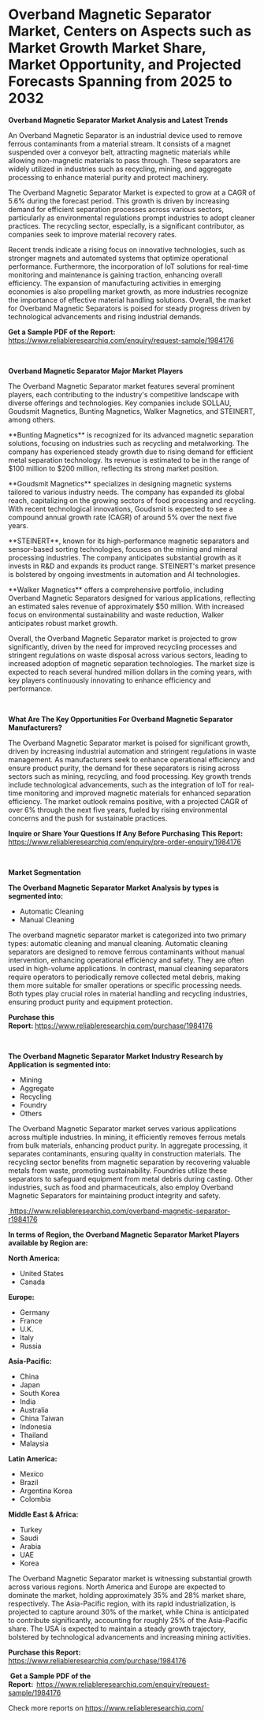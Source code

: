 <p><h1>Overband Magnetic Separator Market, Centers on Aspects such as Market Growth Market Share, Market Opportunity, and Projected Forecasts Spanning from 2025 to 2032</h1></p><p><strong>Overband Magnetic Separator Market Analysis and Latest Trends</strong></p>
<p><p>An Overband Magnetic Separator is an industrial device used to remove ferrous contaminants from a material stream. It consists of a magnet suspended over a conveyor belt, attracting magnetic materials while allowing non-magnetic materials to pass through. These separators are widely utilized in industries such as recycling, mining, and aggregate processing to enhance material purity and protect machinery.</p><p>The Overband Magnetic Separator Market is expected to grow at a CAGR of 5.6% during the forecast period. This growth is driven by increasing demand for efficient separation processes across various sectors, particularly as environmental regulations prompt industries to adopt cleaner practices. The recycling sector, especially, is a significant contributor, as companies seek to improve material recovery rates.</p><p>Recent trends indicate a rising focus on innovative technologies, such as stronger magnets and automated systems that optimize operational performance. Furthermore, the incorporation of IoT solutions for real-time monitoring and maintenance is gaining traction, enhancing overall efficiency. The expansion of manufacturing activities in emerging economies is also propelling market growth, as more industries recognize the importance of effective material handling solutions. Overall, the market for Overband Magnetic Separators is poised for steady progress driven by technological advancements and rising industrial demands.</p></p>
<p><strong>Get a Sample PDF of the Report:&nbsp;</strong> <a href="https://www.reliableresearchiq.com/enquiry/request-sample/1984176?utm_campaign=2459&utm_medium=2&utm_source=Github&utm_content=ia&utm_term=17022025&utm_id=overband-magnetic-separator">https://www.reliableresearchiq.com/enquiry/request-sample/1984176</a></p>
<p>&nbsp;</p>
<p><strong>Overband Magnetic Separator Major Market Players</strong></p>
<p><p>The Overband Magnetic Separator market features several prominent players, each contributing to the industry's competitive landscape with diverse offerings and technologies. Key companies include SOLLAU, Goudsmit Magnetics, Bunting Magnetics, Walker Magnetics, and STEINERT, among others.</p><p>**Bunting Magnetics** is recognized for its advanced magnetic separation solutions, focusing on industries such as recycling and metalworking. The company has experienced steady growth due to rising demand for efficient metal separation technology. Its revenue is estimated to be in the range of $100 million to $200 million, reflecting its strong market position.</p><p>**Goudsmit Magnetics** specializes in designing magnetic systems tailored to various industry needs. The company has expanded its global reach, capitalizing on the growing sectors of food processing and recycling. With recent technological innovations, Goudsmit is expected to see a compound annual growth rate (CAGR) of around 5% over the next five years.</p><p>**STEINERT**, known for its high-performance magnetic separators and sensor-based sorting technologies, focuses on the mining and mineral processing industries. The company anticipates substantial growth as it invests in R&D and expands its product range. STEINERT's market presence is bolstered by ongoing investments in automation and AI technologies.</p><p>**Walker Magnetics** offers a comprehensive portfolio, including Overband Magnetic Separators designed for various applications, reflecting an estimated sales revenue of approximately $50 million. With increased focus on environmental sustainability and waste reduction, Walker anticipates robust market growth.</p><p>Overall, the Overband Magnetic Separator market is projected to grow significantly, driven by the need for improved recycling processes and stringent regulations on waste disposal across various sectors, leading to increased adoption of magnetic separation technologies. The market size is expected to reach several hundred million dollars in the coming years, with key players continuously innovating to enhance efficiency and performance.</p></p>
<p>&nbsp;</p>
<p><strong>What Are The Key Opportunities For Overband Magnetic Separator Manufacturers?</strong></p>
<p><p>The Overband Magnetic Separator market is poised for significant growth, driven by increasing industrial automation and stringent regulations in waste management. As manufacturers seek to enhance operational efficiency and ensure product purity, the demand for these separators is rising across sectors such as mining, recycling, and food processing. Key growth trends include technological advancements, such as the integration of IoT for real-time monitoring and improved magnetic materials for enhanced separation efficiency. The market outlook remains positive, with a projected CAGR of over 6% through the next five years, fueled by rising environmental concerns and the push for sustainable practices.</p></p>
<p><strong>Inquire or Share Your Questions If Any Before Purchasing This Report:</strong> <a href="https://www.reliableresearchiq.com/enquiry/pre-order-enquiry/1984176?utm_campaign=2459&utm_medium=2&utm_source=Github&utm_content=ia&utm_term=17022025&utm_id=overband-magnetic-separator">https://www.reliableresearchiq.com/enquiry/pre-order-enquiry/1984176</a></p>
<p>&nbsp;</p>
<p><strong>Market Segmentation</strong></p>
<p><strong>The Overband Magnetic Separator Market Analysis by types is segmented into:</strong></p>
<p><ul><li>Automatic Cleaning</li><li>Manual Cleaning</li></ul></p>
<p><p>The overband magnetic separator market is categorized into two primary types: automatic cleaning and manual cleaning. Automatic cleaning separators are designed to remove ferrous contaminants without manual intervention, enhancing operational efficiency and safety. They are often used in high-volume applications. In contrast, manual cleaning separators require operators to periodically remove collected metal debris, making them more suitable for smaller operations or specific processing needs. Both types play crucial roles in material handling and recycling industries, ensuring product purity and equipment protection.</p></p>
<p><strong>Purchase this Report:&nbsp;</strong><a href="https://www.reliableresearchiq.com/purchase/1984176?utm_campaign=2459&utm_medium=2&utm_source=Github&utm_content=ia&utm_term=17022025&utm_id=overband-magnetic-separator">https://www.reliableresearchiq.com/purchase/1984176</a></p>
<p>&nbsp;</p>
<p><strong>The Overband Magnetic Separator Market Industry Research by Application is segmented into:</strong></p>
<p><ul><li>Mining</li><li>Aggregate</li><li>Recycling</li><li>Foundry</li><li>Others</li></ul></p>
<p><p>The Overband Magnetic Separator market serves various applications across multiple industries. In mining, it efficiently removes ferrous metals from bulk materials, enhancing product purity. In aggregate processing, it separates contaminants, ensuring quality in construction materials. The recycling sector benefits from magnetic separation by recovering valuable metals from waste, promoting sustainability. Foundries utilize these separators to safeguard equipment from metal debris during casting. Other industries, such as food and pharmaceuticals, also employ Overband Magnetic Separators for maintaining product integrity and safety.</p></p>
<p><a href="https://www.reliableresearchiq.com/overband-magnetic-separator-r1984176?utm_campaign=2459&utm_medium=2&utm_source=Github&utm_content=ia&utm_term=17022025&utm_id=overband-magnetic-separator">&nbsp;https://www.reliableresearchiq.com/overband-magnetic-separator-r1984176</a></p>
<p><strong>In terms of Region, the Overband Magnetic Separator Market Players available by Region are:</strong></p>
<p>
    <p> <strong> North America: </strong>
        <ul>
            <li>United States</li>
            <li>Canada</li>
        </ul>
        </p> 
    <p> <strong> Europe: </strong>
        <ul>
            <li>Germany</li>
            <li>France</li>
            <li>U.K.</li>
            <li>Italy</li>
            <li>Russia</li>
        </ul>
        </p> 
    <p> <strong> Asia-Pacific: </strong>
        <ul>
            <li>China</li>
            <li>Japan</li>
            <li>South Korea</li>
            <li>India</li>
            <li>Australia</li>
            <li>China Taiwan</li>
            <li>Indonesia</li>
            <li>Thailand</li>
            <li>Malaysia</li>
        </ul>
        </p> 
    <p> <strong> Latin America: </strong>
        <ul>
            <li>Mexico</li>
            <li>Brazil</li>
            <li>Argentina Korea</li>
            <li>Colombia</li>
        </ul>
        </p> 
    <p> <strong> Middle East & Africa: </strong>
        <ul>
            <li>Turkey</li>
            <li>Saudi</li>
            <li>Arabia</li>
            <li>UAE</li>
            <li>Korea</li>
        </ul>
    </p>
    </p>
<p><p>The Overband Magnetic Separator market is witnessing substantial growth across various regions. North America and Europe are expected to dominate the market, holding approximately 35% and 28% market share, respectively. The Asia-Pacific region, with its rapid industrialization, is projected to capture around 30% of the market, while China is anticipated to contribute significantly, accounting for roughly 25% of the Asia-Pacific share. The USA is expected to maintain a steady growth trajectory, bolstered by technological advancements and increasing mining activities.</p></p>
<p><strong>Purchase this Report: </strong><a href="https://www.reliableresearchiq.com/purchase/1984176?utm_campaign=2459&utm_medium=2&utm_source=Github&utm_content=ia&utm_term=17022025&utm_id=overband-magnetic-separator">https://www.reliableresearchiq.com/purchase/1984176</a></p>
<p>&nbsp;<strong>Get a Sample PDF of the Report:&nbsp;&nbsp;</strong><a href="https://www.reliableresearchiq.com/enquiry/request-sample/1984176?utm_campaign=2459&utm_medium=2&utm_source=Github&utm_content=ia&utm_term=17022025&utm_id=overband-magnetic-separator">https://www.reliableresearchiq.com/enquiry/request-sample/1984176</a></p>
<p><strong></strong></p>
<p>Check more reports on <a href="https://www.reliableresearchiq.com/?utm_campaign=2459&utm_medium=2&utm_source=Github&utm_content=ia&utm_term=17022025&utm_id=overband-magnetic-separator">https://www.reliableresearchiq.com/</a></p>